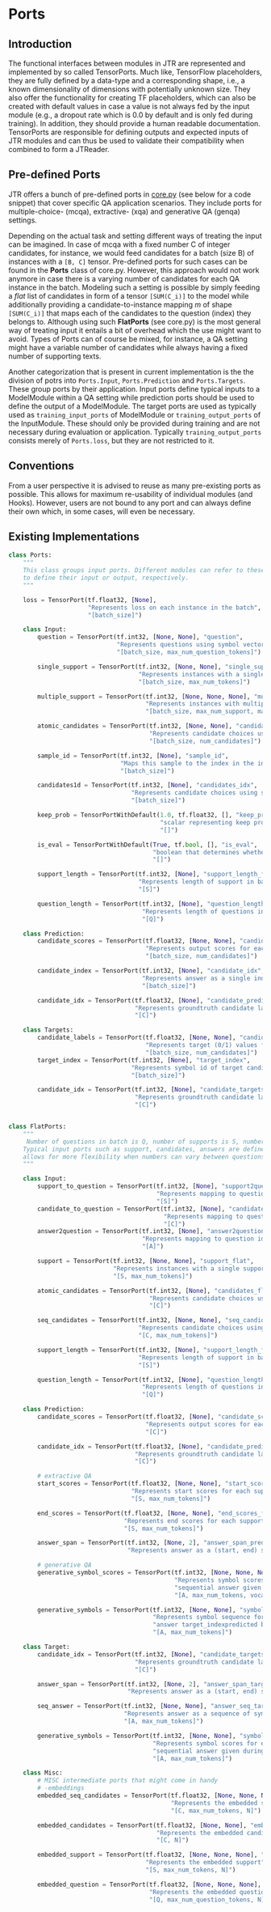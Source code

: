 # Ports

## Introduction
The functional interfaces between modules in JTR are represented and implemented by so called TensorPorts. Much like,
TensorFlow placeholders, they are fully defined by a data-type and a corresponding shape, i.e., a known dimensionality 
of dimensions with potentially unknown size. They also offer the functionality for creating TF placeholders, which 
can also be created with default values in case a value is not always fed by the input module (e.g., a dropout rate 
which is 0.0 by default and is only fed during training). In addition, they should provide a human readable documentation. 
TensorPorts are responsible for defining outputs and expected inputs of JTR modules and can thus be used to validate 
their compatibility when combined to form a JTReader.

## Pre-defined Ports

JTR offers a bunch of pre-defined ports in [core.py](jtr/jack/core.py) (see below for a code snippet) that cover specific QA application scenarios. 
They include ports for multiple-choice- (mcqa), extractive- (xqa) and generative QA (genqa) settings. 

Depending on the 
actual task and setting different ways of treating the input can be imagined. In case of mcqa  with a fixed number C of 
integer candidates, for instance, we would feed candidates for a batch (size B) of instances with a `[B, C]` tensor.
Pre-defined ports for such cases can be found in the **Ports** class of core.py. However, this approach would not work 
anymore in case there is a varying number of candidates for each QA instance in the batch. Modeling such a setting is
possible by simply feeding a *flat* list of candidates in form of a tensor `[SUM(C_i)]` to the model while additionally 
providing a candidate-to-instance mapping *m* of shape `[SUM(C_i)]` that maps each of the candidates to the question 
(index) they belongs to. Although using such **FlatPorts** (see core.py) is the most general way of treating input it 
entails a bit of overhead which the use might want to avoid. Types of Ports can of course be mixed, for instance, a 
QA setting might have a variable number of candidates while always having a fixed number of supporting texts. 

Another categorization that is present in current implementation is the the division of potrs into `Ports.Input`,
`Ports.Prediction` and `Ports.Targets`. These group ports by their application. Input ports define typical inputs 
to a ModelModule within a QA setting while prediction ports should be used to define the output of a ModelModule. 
The target ports are used as typically used as `training_input_ports` of ModelModule or `training_output_ports` of
the InputModule. These should only be provided during training and are not necessary during evaluation or application.
Typically `training_output_ports` consists merely of `Ports.loss`, but they are not restricted to it.


## Conventions

From a user perspective it is advised to reuse as many pre-existing ports as possible. This allows for maximum
re-usability of individual modules (and Hooks). However, users are not bound to any port and can always define their 
own which, in some cases, will even be necessary.


## Existing Implementations

```python
class Ports:
    """
    This class groups input ports. Different modules can refer to these ports
    to define their input or output, respectively.
    """

    loss = TensorPort(tf.float32, [None],
                      "Represents loss on each instance in the batch",
                      "[batch_size]")

    class Input:
        question = TensorPort(tf.int32, [None, None], "question",
                              "Represents questions using symbol vectors",
                              "[batch_size, max_num_question_tokens]")

        single_support = TensorPort(tf.int32, [None, None], "single_support",
                                    "Represents instances with a single support document. ",
                                    "[batch_size, max_num_tokens]")

        multiple_support = TensorPort(tf.int32, [None, None, None], "multiple_support",
                                      "Represents instances with multiple support documents",
                                      "[batch_size, max_num_support, max_num_tokens]")

        atomic_candidates = TensorPort(tf.int32, [None, None], "candidates",
                                       "Represents candidate choices using single symbols",
                                       "[batch_size, num_candidates]")

        sample_id = TensorPort(tf.int32, [None], "sample_id",
                               "Maps this sample to the index in the input text data",
                               "[batch_size]")

        candidates1d = TensorPort(tf.int32, [None], "candidates_idx",
                                  "Represents candidate choices using single symbols",
                                  "[batch_size]")

        keep_prob = TensorPortWithDefault(1.0, tf.float32, [], "keep_prob",
                                          "scalar representing keep probability when using dropout",
                                          "[]")

        is_eval = TensorPortWithDefault(True, tf.bool, [], "is_eval",
                                        "boolean that determines whether input is eval or training.",
                                        "[]")

        support_length = TensorPort(tf.int32, [None], "support_length_flat",
                                    "Represents length of support in batch",
                                    "[S]")

        question_length = TensorPort(tf.int32, [None], "question_length_flat",
                                     "Represents length of questions in batch",
                                     "[Q]")

    class Prediction:
        candidate_scores = TensorPort(tf.float32, [None, None], "candidate_scores",
                                      "Represents output scores for each candidate",
                                      "[batch_size, num_candidates]")

        candidate_index = TensorPort(tf.int32, [None], "candidate_idx",
                                     "Represents answer as a single index",
                                     "[batch_size]")

        candidate_idx = TensorPort(tf.float32, [None], "candidate_predictions_flat",
                                   "Represents groundtruth candidate labels, usually 1 or 0",
                                   "[C]")

    class Targets:
        candidate_labels = TensorPort(tf.float32, [None, None], "candidate_targets",
                                      "Represents target (0/1) values for each candidate",
                                      "[batch_size, num_candidates]")
        target_index = TensorPort(tf.int32, [None], "target_index",
                                  "Represents symbol id of target candidate",
                                  "[batch_size]")

        candidate_idx = TensorPort(tf.int32, [None], "candidate_targets",
                                   "Represents groundtruth candidate labels, usually 1 or 0",
                                   "[C]")


class FlatPorts:
    """
     Number of questions in batch is Q, number of supports is S, number of answers is A, number of candidates is C.
    Typical input ports such as support, candidates, answers are defined together with individual mapping ports. This
    allows for more flexibility when numbers can vary between questions. Naming convention is to use suffix "_flat".
    """

    class Input:
        support_to_question = TensorPort(tf.int32, [None], "support2question",
                                         "Represents mapping to question idx per support",
                                         "[S]")
        candidate_to_question = TensorPort(tf.int32, [None], "candidate2question",
                                           "Represents mapping to question idx per candidate",
                                           "[C]")
        answer2question = TensorPort(tf.int32, [None], "answer2question",
                                     "Represents mapping to question idx per answer",
                                     "[A]")

        support = TensorPort(tf.int32, [None, None], "support_flat",
                             "Represents instances with a single support document. "
                             "[S, max_num_tokens]")

        atomic_candidates = TensorPort(tf.int32, [None], "candidates_flat",
                                       "Represents candidate choices using single symbols",
                                       "[C]")

        seq_candidates = TensorPort(tf.int32, [None, None], "seq_candidates_flat",
                                    "Represents candidate choices using single symbols",
                                    "[C, max_num_tokens]")

        support_length = TensorPort(tf.int32, [None], "support_length_flat",
                                    "Represents length of support in batch",
                                    "[S]")

        question_length = TensorPort(tf.int32, [None], "question_length_flat",
                                     "Represents length of questions in batch",
                                     "[Q]")

    class Prediction:
        candidate_scores = TensorPort(tf.float32, [None], "candidate_scores_flat",
                                      "Represents output scores for each candidate",
                                      "[C]")

        candidate_idx = TensorPort(tf.float32, [None], "candidate_predictions_flat",
                                   "Represents groundtruth candidate labels, usually 1 or 0",
                                   "[C]")

        # extractive QA
        start_scores = TensorPort(tf.float32, [None, None], "start_scores_flat",
                                  "Represents start scores for each support sequence",
                                  "[S, max_num_tokens]")

        end_scores = TensorPort(tf.float32, [None, None], "end_scores_flat",
                                "Represents end scores for each support sequence",
                                "[S, max_num_tokens]")

        answer_span = TensorPort(tf.int32, [None, 2], "answer_span_prediction_flat",
                                 "Represents answer as a (start, end) span", "[A, 2]")

        # generative QA
        generative_symbol_scores = TensorPort(tf.int32, [None, None, None], "symbol_scores",
                                              "Represents symbol scores for each possible "
                                              "sequential answer given during training",
                                              "[A, max_num_tokens, vocab_len]")

        generative_symbols = TensorPort(tf.int32, [None, None], "symbol_prediction",
                                        "Represents symbol sequence for each possible "
                                        "answer target_indexpredicted by the model",
                                        "[A, max_num_tokens]")

    class Target:
        candidate_idx = TensorPort(tf.int32, [None], "candidate_targets_flat",
                                   "Represents groundtruth candidate labels, usually 1 or 0",
                                   "[C]")

        answer_span = TensorPort(tf.int32, [None, 2], "answer_span_target_flat",
                                 "Represents answer as a (start, end) span", "[A, 2]")

        seq_answer = TensorPort(tf.int32, [None, None], "answer_seq_target_flat",
                                "Represents answer as a sequence of symbols",
                                "[A, max_num_tokens]")

        generative_symbols = TensorPort(tf.int32, [None, None], "symbol_targets",
                                        "Represents symbol scores for each possible "
                                        "sequential answer given during training",
                                        "[A, max_num_tokens]")

    class Misc:
        # MISC intermediate ports that might come in handy
        # -embeddings
        embedded_seq_candidates = TensorPort(tf.float32, [None, None, None], "embedded_seq_candidates_flat",
                                             "Represents the embedded sequential candidates",
                                             "[C, max_num_tokens, N]")

        embedded_candidates = TensorPort(tf.float32, [None, None], "embedded_candidates_flat",
                                         "Represents the embedded candidates",
                                         "[C, N]")

        embedded_support = TensorPort(tf.float32, [None, None, None], "embedded_support_flat",
                                      "Represents the embedded support",
                                      "[S, max_num_tokens, N]")

        embedded_question = TensorPort(tf.float32, [None, None, None], "embedded_question_flat",
                                       "Represents the embedded question",
                                       "[Q, max_num_question_tokens, N]")
```
